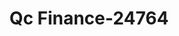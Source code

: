 ---
f_zip-code: 84074
f_state-code: UT
title: Qc Finance-24764
f_phone: 435-882-8532
f_city-only: Tooele
f_address: 124 N Main Street Tooele
f_location-unique-id: '24764'
slug: qc-finance-24764
updated-on: '2024-05-30T13:46:58.046Z'
created-on: '2024-05-30T13:36:59.803Z'
published-on: '2024-05-30T13:54:32.469Z'
f_city-state: cms/city/tooele-ut.md
f_company: cms/company/qc-finance.md
f_state: cms/state/utah.md
layout: '[payday-loan].html'
tags: payday-loan
---